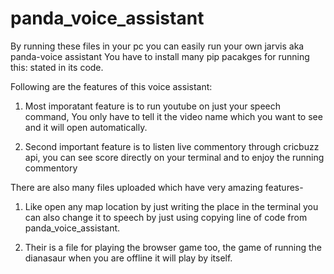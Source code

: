 # panda_voice_assistant
By running these files in your pc you can easily run your own jarvis aka panda-voice assistant
You have to install many pip pacakges for running this:
stated in its code.

Following are the features of this voice assistant:
1. Most imporatant feature is to run youtube on just your speech command, You only have to tell it the video name which you want to see and it will open automatically.

2. Second important feature is to listen live commentory through cricbuzz api, you can see score directly on your terminal and to enjoy the running commentory 


There are also many files uploaded which have very amazing features-

1. Like open any map location by just writing the place in the terminal you can also change it to speech by just using copying line of code from panda_voice_assistant.

2. Their is a file for playing the browser game too, the game of running the dianasaur when you are offline it will play by itself.

